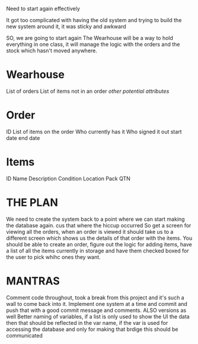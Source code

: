 Need to start again effectively

It got too complicated with having the old system and trying to build the new system around it, it was sticky and awkward 

SO, we are going to start again
The Wearhouse will be a way to hold everything in one class, it will manage the logic with the orders and the stock which hasn't moved anywhere.
# Wearhouse
List of orders
List of items not in an order
*other potential attributes*


# Order
ID
List of items on the order
Who currently has it
Who signed it out
start date 
end date


# Items
ID
Name
Description
Condition
Location
Pack QTN 


# THE PLAN

We need to create the system back to a point where we can start making the database again. cus that where the hiccup occurred
So get a screen for viewing all the orders, when an order is viewed it should take us to a different screen which shows us the details of that order with the items.
You should be able to create an order, figure out the logic for adding items, have a list of all the items currently in storage and have them checked boxed for the user to pick whihc ones they want.

# MANTRAS
Comment code throughout, took a break from this project and it's such a wall to come back into it.
Implement one system at a time and commit and push that with a good commit message and comments. ALSO versions as well
Better naming of variables, if a list is only used to show the UI the data then that should be reflected in the var name, if the var is used for accessing the database and only for making that brdige this should be communicated

